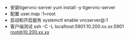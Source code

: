 - 安装tigervnc-server
    yum install -y tigervnc-server
- 配置 user.map :1=root
- 启动和开启服务 systemctl enable vncserver@:1
- 客户端测试 ssh -C -L localhost:5901:10.200.xx.xx:5901 root@10.200.xx.xx